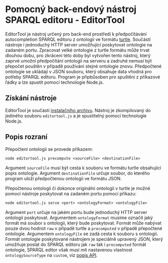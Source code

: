 # Pomocný back-endový nástroj SPARQL editoru - EditorTool
EditorTool je nástroj určený pro back-end prostředí k předpočítávání autocompletion SPARQL editoru z ontologii ve formátu [turtle](https://www.w3.org/TR/turtle). Součástí nástroje i jednoduchý HTTP server umožňující poskytovat ontologie na zadaném portu. Zpracovat velké ontologie z turtle formátu může trvat dlouhou dobu, pro zkrácení této doby byl vytvořen tento nástroj, který zaprvé umožní předpočítání ontologii na serveru a zadruhé nemusí být přepočet pouštěn v případě používání stejné ontologie znovu. Předpočtené ontologie se ukládají v JSON souboru, který obsahuje data vhodná pro potřeby SPARQL editoru. Program je připbůsoben pro spuštění z příkazové řádky a lze spustit pomocí technologie Node.js.

## Získání nástroje
EditorTool je součástí [instalačního archivu](sparql-editor.zip). Nástroj je zkompilovaný do jediného souboru `editortool.js` a je spustitelný pomocí technologie Node.js.

## Popis rozraní
Přepočtení ontologii se provede příkazem:

```
node editortool.js precompute <sourceFile> <destinationFile>
```

Argument `sourceFile` musí být cesta k souboru ve formátu turtle obsahující popis ontologie. Argument `destinationFile` určuje soubor, do kterého program uloží předpočtenou ontologii ve formátu JSON. 

Přepočtenou ontologii či dokonce originální ontologii v turtle je možné pomocí nástroje poskytovat na zadaném portu pomocí příkazu:

```
node editortool.js serve <port> <ontologyFormat> <ontologyFile>
```

Argument `port` určuje na jakém portu bude jednoduchý HTTP server ontologii poskytovat. Argumentem `ontologyFormat` musíme označit jaký formát má soubor s ontologii, který bude poskytovat. Formát může nabývat pouze dvou hodnot `raw` v případě turtle a `precomputed` v případě přepočtené ontologie. Argumentem `ontologyFile` se zadá cesta k souboru s ontologii. Formát ontologie poskytované nástrojem je speciálně upravený JSON, který umožňuje poslat do SPARQL editoru jak `raw` tak i `precomputed` formát ontologie, SPARQL editor však musí mít nastavenou vlastnost `ontologySourceType` na `custom`, viz [popis API](#api). 
